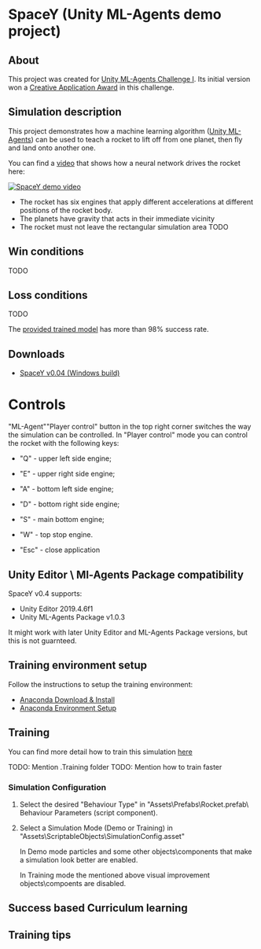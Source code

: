 # SpaceY (Unity ML-Agents demo project)

## About

This project was created for [Unity ML-Agents Challenge I](https://connect.unity.com/challenges/ml-agents-1). Its initial version won
a [Creative Application Award](https://blogs.unity3d.com/2018/02/28/introducing-the-winners-of-the-first-ml-agents-challenge/) in this challenge.

## Simulation description

This project demonstrates how a machine learning algorithm ([Unity ML-Agents](https://github.com/Unity-Technologies/ml-agents)) can be used to teach
a rocket to lift off from one planet, then fly and land onto another one.

You can find a [video](https://youtu.be/NBz9mrxIMJo) that shows how a neural network drives the rocket
here:

[![SpaceY demo video](http://img.youtube.com/vi/NBz9mrxIMJo/0.jpg)](https://youtu.be/NBz9mrxIMJo)

- The rocket has six engines that apply different accelerations at different positions
of the rocket body.
- The planets have gravity that acts in their immediate vicinity
- The rocket must not leave the rectangular simulation area
TODO

## Win conditions
TODO

## Loss conditions
TODO

The [provided trained model](todo) has more than 98% success rate.

## Downloads

* [SpaceY v0.04 (Windows build)](todo)

# Controls
"ML-Agent"\"Player control" button in the top right corner switches the way the simulation can be controlled.
In "Player control" mode you can control the rocket with the following keys:

* "Q" - upper left side engine;
* "E" - upper right side engine;
* "A" - bottom left side engine;
* "D" - bottom right side engine;
* "S" - main bottom engine;
* "W" - top stop engine.

* "Esc" - close application

## Unity Editor \ Ml-Agents Package compatibility

SpaceY v0.4 supports:

* Unity Editor 2019.4.6f1
* Unity ML-Agents Package v1.0.3

It might work with later Unity Editor and ML-Agents Package versions, but this is not guarnteed.

## Training environment setup

Follow the instructions to setup the training environment:

* [Anaconda Download & Install](https://learn.unity.com/tutorial/anaconda-download-install?uv=2019.3&courseId=5e470160edbc2a15578b13d7&projectId=5ec83171edbc2a44309bf22e)
* [Anaconda Environment Setup](https://learn.unity.com/tutorial/anaconda-environment-setup?uv=2019.3&courseId=5e470160edbc2a15578b13d7&projectId=5ec83171edbc2a44309bf22e)

## Training

You can find more detail how to train this simulation [here](Assets/SpaceYRocketLanderDemo/Docs/HOW_TO_TRAIN.MD)

TODO: Mention .Training folder
TODO: Mention how to train faster

### Simulation Configuration

1. Select the desired "Behaviour Type" in "Assets\Prefabs\Rocket.prefab\ Behaviour Parameters (script component).
2. Select a Simulation Mode (Demo or Training) in "Assets\ScriptableObjects\SimulationConfig.asset"

   In Demo mode particles and some other objects\components that make a simulation look better are enabled.   

   In Training mode the mentioned above visual improvement objects\compoents are disabled.


## Success based Curriculum learning

## Training tips

